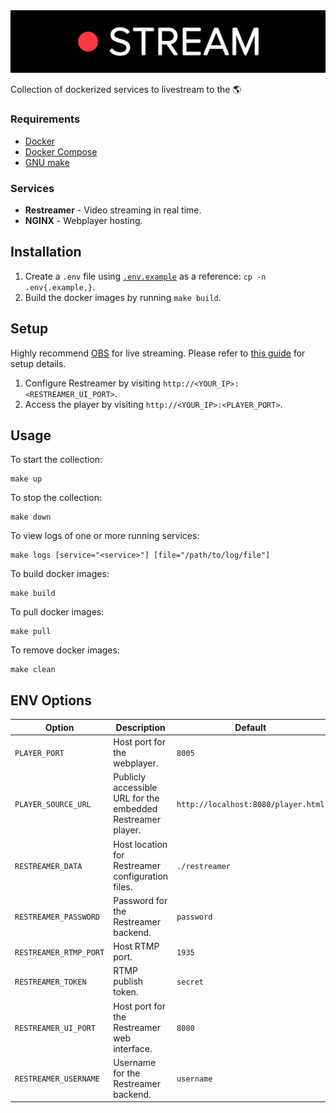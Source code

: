 <img src="assets/logo.gif" />

Collection of dockerized services to livestream to the 🌎

### Requirements

- [Docker](https://www.docker.com/get-started)
- [Docker Compose](https://docs.docker.com/compose/)
- [GNU make](https://www.gnu.org/software/make/)

### Services

- **Restreamer** - Video streaming in real time.
- **NGINX** - Webplayer hosting.

## Installation

1. Create a `.env` file using [`.env.example`](.env.example) as a reference: `cp -n .env{.example,}`.
2. Build the docker images by running `make build`.

## Setup

Highly recommend [OBS](https://obsproject.com/) for live streaming. Please refer to [this guide](https://datarhei.github.io/restreamer/docs/guides-obs.html) for setup details.

1. Configure Restreamer by visiting `http://<YOUR_IP>:<RESTREAMER_UI_PORT>`.
2. Access the player by visiting `http://<YOUR_IP>:<PLAYER_PORT>`.

## Usage

To start the collection:

```
make up
```

To stop the collection:

```
make down
```

To view logs of one or more running services:

```
make logs [service="<service>"] [file="/path/to/log/file"]
```

To build docker images:

```
make build
```

To pull docker images:

```
make pull
```

To remove docker images:

```
make clean
```

## ENV Options

| Option                 | Description                                                 | Default                             |
| ---------------------- | ----------------------------------------------------------- | ----------------------------------- |
| `PLAYER_PORT`          | Host port for the webplayer.                                | `8005`                              |
| `PLAYER_SOURCE_URL`    | Publicly accessible URL for the embedded Restreamer player. | `http://localhost:8080/player.html` |
| `RESTREAMER_DATA`      | Host location for Restreamer configuration files.           | `./restreamer`                      |
| `RESTREAMER_PASSWORD`  | Password for the Restreamer backend.                        | `password`                          |
| `RESTREAMER_RTMP_PORT` | Host RTMP port.                                             | `1935`                              |
| `RESTREAMER_TOKEN`     | RTMP publish token.                                         | `secret`                            |
| `RESTREAMER_UI_PORT`   | Host port for the Restreamer web interface.                 | `8080`                              |
| `RESTREAMER_USERNAME`  | Username for the Restreamer backend.                        | `username`                          |

